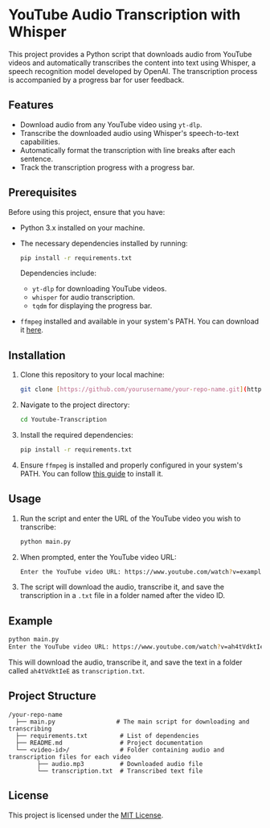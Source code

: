 # YouTube Audio Transcription with Whisper

This project provides a Python script that downloads audio from YouTube videos and automatically transcribes the content into text using Whisper, a speech recognition model developed by OpenAI. The transcription process is accompanied by a progress bar for user feedback.

## Features

- Download audio from any YouTube video using `yt-dlp`.
- Transcribe the downloaded audio using Whisper's speech-to-text capabilities.
- Automatically format the transcription with line breaks after each sentence.
- Track the transcription progress with a progress bar.

## Prerequisites

Before using this project, ensure that you have:

- Python 3.x installed on your machine.
- The necessary dependencies installed by running:
  ```bash
  pip install -r requirements.txt
  ```
  Dependencies include:
  - `yt-dlp` for downloading YouTube videos.
  - `whisper` for audio transcription.
  - `tqdm` for displaying the progress bar.

- `ffmpeg` installed and available in your system's PATH. You can download it [here](https://ffmpeg.org/download.html).

## Installation

1. Clone this repository to your local machine:
   ```bash
   git clone [https://github.com/yourusername/your-repo-name.git](https://github.com/Sithey/Youtube-Transcription.git)
   ```

2. Navigate to the project directory:
   ```bash
   cd Youtube-Transcription
   ```

3. Install the required dependencies:
   ```bash
   pip install -r requirements.txt
   ```

4. Ensure `ffmpeg` is installed and properly configured in your system's PATH. You can follow [this guide](https://ffmpeg.org/download.html) to install it.

## Usage

1. Run the script and enter the URL of the YouTube video you wish to transcribe:
   ```bash
   python main.py
   ```

2. When prompted, enter the YouTube video URL:
   ```bash
   Enter the YouTube video URL: https://www.youtube.com/watch?v=example
   ```

3. The script will download the audio, transcribe it, and save the transcription in a `.txt` file in a folder named after the video ID.

## Example

```bash
python main.py
Enter the YouTube video URL: https://www.youtube.com/watch?v=ah4tVdktIeE
```

This will download the audio, transcribe it, and save the text in a folder called `ah4tVdktIeE` as `transcription.txt`.

## Project Structure

```
/your-repo-name
  ├── main.py                 # The main script for downloading and transcribing
  ├── requirements.txt         # List of dependencies
  ├── README.md                # Project documentation
  └── <video-id>/              # Folder containing audio and transcription files for each video
        ├── audio.mp3          # Downloaded audio file
        └── transcription.txt  # Transcribed text file
```

## License

This project is licensed under the [MIT License](LICENSE).
